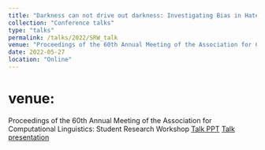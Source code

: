 ```yaml
---
title: "Darkness can not drive out darkness: Investigating Bias in Hate SpeechDetection Models"
collection: "Conference talks"
type: "talks"
permalink: /talks/2022/SRW_talk
venue: "Proceedings of the 60th Annual Meeting of the Association for Computational Linguistics: Student Research Workshop"
date: 2022-05-27
location: "Online"
---
```

venue:
==========
Proceedings of the 60th Annual Meeting of the Association for Computational Linguistics: Student Research Workshop
<a href="/files/talks/2022/SRW_2022/ACL_SRW_2022_presentation.pdf">Talk PPT</a>
<a href="/files/talks/2022/SRW_2022/video1714387791.mp4">Talk presentation</a>
